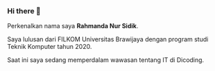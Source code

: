 ### Hi there 👋

Perkenalkan nama saya **Rahmanda Nur Sidik**.

Saya lulusan dari FILKOM Universitas Brawijaya dengan program studi Teknik Komputer tahun 2020.

Saat ini saya sedang memperdalam wawasan tentang IT di Dicoding.
<!--
**rahmandanur/rahmandanur** is a ✨ _special_ ✨ repository because its `README.md` (this file) appears on your GitHub profile.

Here are some ideas to get you started:

- 🔭 I’m currently working on ...
- 🌱 I’m currently learning ...
- 👯 I’m looking to collaborate on ...
- 🤔 I’m looking for help with ...
- 💬 Ask me about ...
- 📫 How to reach me: ...
- 😄 Pronouns: ...
- ⚡ Fun fact: ...
-->

